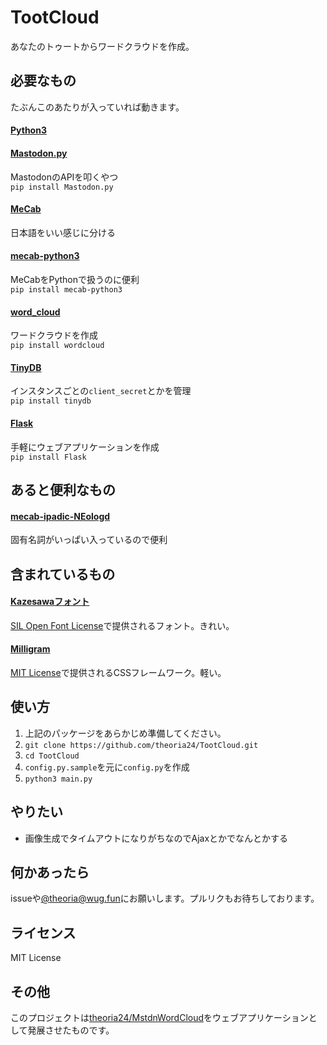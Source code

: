 # TootCloud

あなたのトゥートからワードクラウドを作成。

## 必要なもの
たぶんこのあたりが入っていれば動きます。
#### [Python3](https://www.python.org/)
#### [Mastodon.py](https://github.com/halcy/Mastodon.py)
MastodonのAPIを叩くやつ  
`pip install Mastodon.py`

#### [MeCab](http://taku910.github.io/mecab/)
日本語をいい感じに分ける

#### [mecab-python3](https://github.com/SamuraiT/mecab-python3)
MeCabをPythonで扱うのに便利  
`pip install mecab-python3`

#### [word_cloud](https://github.com/amueller/word_cloud)
ワードクラウドを作成  
`pip install wordcloud`

#### [TinyDB](https://github.com/msiemens/tinydb)
インスタンスごとの`client_secret`とかを管理  
`pip install tinydb`

#### [Flask](http://flask.pocoo.org/)
手軽にウェブアプリケーションを作成  
`pip install Flask`

## あると便利なもの
#### [mecab-ipadic-NEologd](https://github.com/neologd/mecab-ipadic-neologd)
固有名詞がいっぱい入っているので便利

## 含まれているもの
#### [Kazesawaフォント](https://kazesawa.github.io/)
[SIL Open Font License](http://scripts.sil.org/OFL)で提供されるフォント。きれい。

#### [Milligram](https://milligram.github.io)
[MIT License](https://opensource.org/licenses/mit-license.php)で提供されるCSSフレームワーク。軽い。

## 使い方
1. 上記のパッケージをあらかじめ準備してください。
1. `git clone https://github.com/theoria24/TootCloud.git`
1. `cd TootCloud`
1. `config.py.sample`を元に`config.py`を作成
1. `python3 main.py`

## やりたい
* 画像生成でタイムアウトになりがちなのでAjaxとかでなんとかする

## 何かあったら
issueや[@theoria@wug.fun](https://wug.fun/@theoria)にお願いします。プルリクもお待ちしております。

## ライセンス
MIT License

## その他
このプロジェクトは[theoria24/MstdnWordCloud](https://github.com/theoria24/MstdnWordCloud/)をウェブアプリケーションとして発展させたものです。
